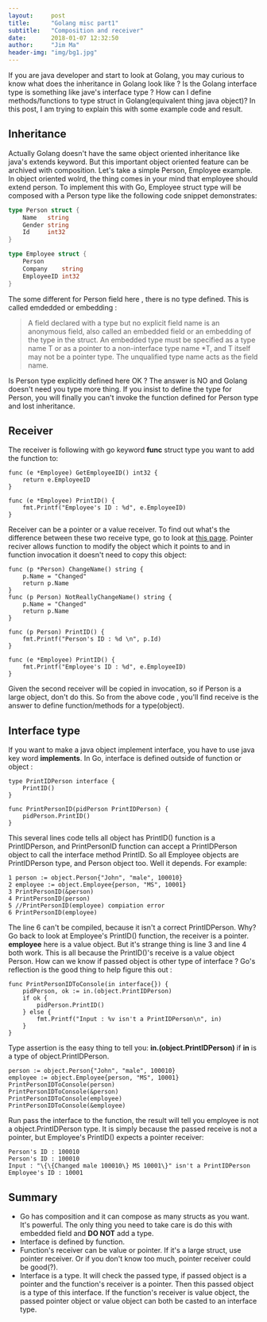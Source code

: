 ```yaml
---
layout:     post
title:      "Golang misc part1"
subtitle:   "Composition and receiver"
date:       2018-01-07 12:32:50
author:     "Jim Ma"
header-img: "img/bg1.jpg"
---
```

If you are java developer and start to look at Golang, you may curious to know
what does the inheritance in Golang look like ? Is the Golang interface type
is something like jave's interface type ? How can I define methods/functions to
type struct in Golang(equivalent thing java object)? In this post, I am trying to
explain this with some example code and result.
## Inheritance
Actually Golang doesn't have the same object oriented inheritance like java's
extends keyword. But this important object oriented feature can be archived with
composition. Let's take a simple Person, Employee example. In object oriented
wolrd, the thing comes in your mind that employee should extend person. To implement
this with Go, Employee struct type will be composed with a Person type like the
following code snippet demonstrates:
```go
type Person struct {
	Name   string
	Gender string
	Id     int32
}

type Employee struct {
	Person
	Company    string
	EmployeeID int32
}

```
The some different for Person field here , there is no type defined. This is called emdedded or embedding :
> A field declared with a type but no explicit field name is an anonymous field, also called an embedded field or an embedding of the type in the struct. An embedded type must be specified as a type name T or as a pointer to a non-interface type name *T, and T itself may not be a pointer type. The unqualified type name acts as the field name.

Is Person type explicitly defined here OK ? The answer is NO and Golang doesn't need you type more thing. If you insist to define the type for Person, you will finally you can't invoke the function defined for Person type and lost inheritance.

## Receiver
The receiver is following with go keyword **func** struct type you want to add the function to:  
```
func (e *Employee) GetEmployeeID() int32 {
	return e.EmployeeID
}

func (e *Employee) PrintID() {
	fmt.Printf("Employee's ID : %d", e.EmployeeID)
}
```
Receiver can be a pointer or a value receiver. To find out what's the difference between these two receive type, go to look at [this page](https://nathanleclaire.com/blog/2014/08/09/dont-get-bitten-by-pointer-vs-non-pointer-method-receivers-in-golang/). Pointer reciver allows function to modify the object which it points to and in function invocation it doesn't need to copy this object:
```
func (p *Person) ChangeName() string {
	p.Name = "Changed"
	return p.Name
}
func (p Person) NotReallyChangeName() string {
	p.Name = "Changed"
	return p.Name
}

func (p Person) PrintID() {
	fmt.Printf("Person's ID : %d \n", p.Id)
}

func (e *Employee) PrintID() {
	fmt.Printf("Employee's ID : %d", e.EmployeeID)
}
```
Given the second receiver will be copied in invocation, so if Person is a large object,
don't do this.
So from the above code , you'll find receive is the answer to define function/methods for
a type(object).

## Interface type
If you want to make a java object implement interface, you have to use java key word **implements**. In Go, interface is defined outside of function or object :
```golang
type PrintIDPerson interface {
	PrintID()
}

func PrintPersonID(pidPerson PrintIDPerson) {
	pidPerson.PrintID()
}
```
This several lines code tells all object has PrintID() function is a PrintIDPerson, and PrintPersonID function can accept a PrintIDPerson object to call the interface method PrintID. So all Employee objects are PrintIDPerson type, and Person object too. Well it depends. For example:
```
1 person := object.Person{"John", "male", 100010}
2 employee := object.Employee{person, "MS", 10001}
3 PrintPersonID(&person)
4 PrintPersonID(person)
5 //PrintPersonID(employee) compiation error
6 PrintPersonID(employee)
```
The line 6 can't be compiled, because it isn't a correct PrintIDPerson. Why? Go back to look
at Employee's PrintID() function, the receiver is a pointer. **employee** here is a value object. But it's strange thing is line 3 and line 4 both work. This is all because the PrintID()'s receive is a value object Person.
How can we know if passed object is other type of interface ? Go's reflection is the good thing to help figure this out :
```golang
func PrintPersonIDToConsole(in interface{}) {
	pidPerson, ok := in.(object.PrintIDPerson)
	if ok {
		pidPerson.PrintID()
	} else {
		fmt.Printf("Input : %v isn't a PrintIDPerson\n", in)
	}
}
```
Type assertion is the easy thing to tell you: **in.(object.PrintIDPerson)**  if **in** is a type of object.PrintIDPerson.
```
person := object.Person{"John", "male", 100010}
employee := object.Employee{person, "MS", 10001}
PrintPersonIDToConsole(person)
PrintPersonIDToConsole(&person)
PrintPersonIDToConsole(employee)
PrintPersonIDToConsole(&employee)
```
Run pass the interface to the function, the result will tell you employee is not a object.PrintIDPerson type. It is simply because the passed receive is not a pointer, but Employee's PrintID() expects a pointer receiver:
```
Person's ID : 100010
Person's ID : 100010
Input : "\{\{Changed male 100010\} MS 10001\}" isn't a PrintIDPerson
Employee's ID : 10001
```

## Summary
* Go has composition and it can compose as many structs as you want. It's powerful. The only thing you need to take care is do this with embedded field and **DO NOT** add a type.
* Interface is defined by function.
* Function's receiver can be value or pointer. If it's a large struct, use pointer receiver.
  Or if you don't know too much, pointer receiver could be good(?).
* Interface is a type. It will check the passed type, if passed object is a pointer and the function's receiver is a pointer. Then this passed object is a type of this interface. If the function's receiver is value object, the passed pointer object or value object can both be casted to an interface type.
